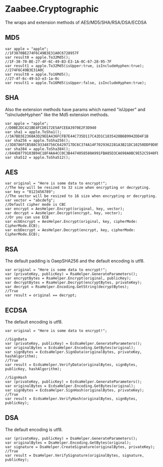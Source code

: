 # Zaabee.Cryptographic

The wraps and extension methods of AES/MD5/SHA/RSA/DSA/ECDSA

## MD5

```CSharp
var apple = "apple";
//1F3870BE274F6C49B3E31A0C6728957F
var result0 = apple.To32Md5();
//1F-38-70-BE-27-4F-6C-49-B3-E3-1A-0C-67-28-95-7F
var result1 = apple.To32Md5(isUpper:true, isIncludeHyphen:true);
//274F6C49B3E31A0C
var result0 = apple.To16Md5();
//27-4f-6c-49-b3-e3-1a-0c
var result1 = apple.To16Md5(isUpper:false, isIncludeHyphen:true);
```

## SHA

Also the extension methods have params which named "isUpper" and "isIncludeHyphen" like the Md5 extension methods.

```CSharp
var apple = "apple";
//D0BE2DC421BE4FCD0172E5AFCEEA3970E2F3D940
var sha1 = apple.ToSha1();
//3A7BD3E2360A3D29EEA436FCFB7E44C735D117C42D1C1835420B6B9942DD4F1B
var sha256 = apple.ToSha256();
//3D8786FCB588C93348756C6429717DC6C374A14F7029362281A3B21DC10250DDF0D0578052749822EB08BC0DC1E68B0F
var sha384 = apple.ToSha384();
//844D8779103B94C18F4AA4CC0C3B4474058580A991FBA85D3CA698A0BC9E52C5940FEB7A65A3A290E17E6B23EE943ECC4F73E7490327245B4FE5D5EFB590FEB2
var sha512 = apple.ToSha512();
```

## AES

```CSharp
var original = "Here is some data to encrypt!";
//The key will be resized to 32 size when encrypting or decrypting.
var key = "0123456789";
//The vector will be resized to 16 size when encrypting or decrypting.
var vector = "abcdefg";
//Default cipher mode is CBC
var encrypt = AesHelper.Encrypt(original, key, vector);
var decrypt = AesHelper.Decrypt(encrypt, key, vector);
//Or you can use ECB
var ecbEncrypt = AesHelper.Encrypt(original, key, cipherMode: CipherMode.ECB);
var ecbDecrypt = AesHelper.Decrypt(encrypt, key, cipherMode: CipherMode.ECB);
```

## RSA

The default padding is OaepSHA256 and the default encoding is utf8.

```CSharp
var original = "Here is some data to encrypt!";
var (privateKey, publicKey) = RsaHelper.GenerateParameters();
var encryptBytes = RsaHelper.Encrypt(original, publicKey);
var decryptBytes = RsaHelper.Decrypt(encryptBytes, privateKey);
var decrypt = RsaHelper.Encoding.GetString(decryptBytes);
//True
var result = original == decrypt;
```

## ECDSA

The default encoding is utf8.

```CSharp
var original = "Here is some data to encrypt!";
```

```CSharp
//SignData
var (privateKey, publicKey) = EcdsaHelper.GenerateParameters();
var originalBytes = EcdsaHelper.Encoding.GetBytes(original);
var signBytes = EcdsaHelper.SignData(originalBytes, privateKey, hashAlgorithm);
//True
var result = EcdsaHelper.VerifyData(originalBytes, signBytes, publicKey, hashAlgorithm);
```

```CSharp
//SignHash
var (privateKey, publicKey) = EcdsaHelper.GenerateParameters();
var originalBytes = EcdsaHelper.Encoding.GetBytes(original);
var signBytes = EcdsaHelper.SignHash(originalBytes, privateKey);
//True
var result = EcdsaHelper.VerifyHash(originalBytes, signBytes, publicKey);
```

## DSA

The default encoding is utf8.

```CSharp
var (privateKey, publicKey) = DsaHelper.GenerateParameters();
var originalBytes = DsaHelper.Encoding.GetBytes(original);
var signature = DsaHelper.CreateSignature(originalBytes, privateKey);
//True
var result = DsaHelper.VerifySignature(originalBytes, signature, publicKey);
```
